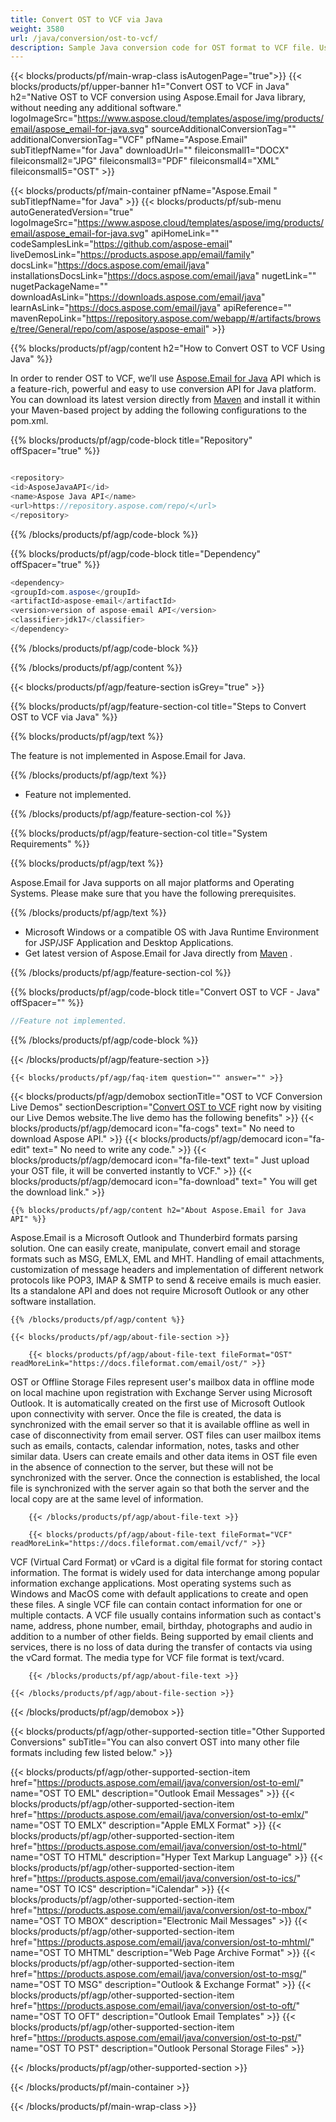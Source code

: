 ```yaml
---
title: Convert OST to VCF via Java 
weight: 3580
url: /java/conversion/ost-to-vcf/ 
description: Sample Java conversion code for OST format to VCF file. Use this example code to export message to VCF within any Web or Desktop Java based application.
---
```


{{< blocks/products/pf/main-wrap-class isAutogenPage="true">}}
{{< blocks/products/pf/upper-banner h1="Convert OST to VCF in Java" h2="Native OST to VCF conversion using Aspose.Email for Java library, without needing any additional software." logoImageSrc="https://www.aspose.cloud/templates/aspose/img/products/email/aspose_email-for-java.svg" sourceAdditionalConversionTag="" additionalConversionTag="VCF" pfName="Aspose.Email" subTitlepfName="for Java" downloadUrl="" fileiconsmall1="DOCX" fileiconsmall2="JPG" fileiconsmall3="PDF" fileiconsmall4="XML" fileiconsmall5="OST" >}}

{{< blocks/products/pf/main-container pfName="Aspose.Email " subTitlepfName="for Java" >}}
{{< blocks/products/pf/sub-menu autoGeneratedVersion="true" logoImageSrc="https://www.aspose.cloud/templates/aspose/img/products/email/aspose_email-for-java.svg" apiHomeLink="" codeSamplesLink="https://github.com/aspose-email" liveDemosLink="https://products.aspose.app/email/family" docsLink="https://docs.aspose.com/email/java" installationsDocsLink="https://docs.aspose.com/email/java" nugetLink="" nugetPackageName="" downloadAsLink="https://downloads.aspose.com/email/java" learnAsLink="https://docs.aspose.com/email/java" apiReference="" mavenRepoLink="https://repository.aspose.com/webapp/#/artifacts/browse/tree/General/repo/com/aspose/aspose-email" >}}

{{% blocks/products/pf/agp/content h2="How to Convert OST to VCF Using Java" %}}

 In order to render OST to VCF, we’ll use
 [Aspose.Email for Java](https://products.aspose.com/email/java) 
 API which is a feature-rich, powerful and easy to use conversion API for Java platform. You can download its latest version directly from
 [Maven](https://repository.aspose.com/webapp/#/artifacts/browse/tree/General/repo/com/aspose/aspose-email) 
 and install it within your Maven-based project by adding the following configurations to the pom.xml.

{{% blocks/products/pf/agp/code-block title="Repository" offSpacer="true" %}}

```cs

<repository>
<id>AsposeJavaAPI</id>
<name>Aspose Java API</name>
<url>https://repository.aspose.com/repo/</url>
</repository>

```

{{% /blocks/products/pf/agp/code-block %}}

{{% blocks/products/pf/agp/code-block title="Dependency" offSpacer="true" %}}

```cs
<dependency>
<groupId>com.aspose</groupId>
<artifactId>aspose-email</artifactId>
<version>version of aspose-email API</version>
<classifier>jdk17</classifier>
</dependency>

```

{{% /blocks/products/pf/agp/code-block %}}

{{% /blocks/products/pf/agp/content %}}

{{< blocks/products/pf/agp/feature-section isGrey="true" >}}

{{% blocks/products/pf/agp/feature-section-col title="Steps to Convert OST to VCF via Java" %}}

{{% blocks/products/pf/agp/text %}}

 The feature is not implemented in Aspose.Email for Java.

{{% /blocks/products/pf/agp/text %}}

+  Feature not implemented.

{{% /blocks/products/pf/agp/feature-section-col %}}

{{% blocks/products/pf/agp/feature-section-col title="System Requirements" %}}

{{% blocks/products/pf/agp/text %}}

 Aspose.Email for Java supports on all major platforms and Operating Systems. Please make sure that you have the following prerequisites.

{{% /blocks/products/pf/agp/text %}}

-  Microsoft Windows or a compatible OS with Java Runtime Environment for JSP/JSF Application and Desktop Applications.
-  Get latest version of Aspose.Email for Java directly from
 [Maven](https://repository.aspose.com/webapp/#/artifacts/browse/tree/General/repo/com/aspose/aspose-email)  .

{{% /blocks/products/pf/agp/feature-section-col %}}

{{% blocks/products/pf/agp/code-block title="Convert OST to VCF - Java‎" offSpacer="" %}}

```java
//Feature not implemented.

```

{{% /blocks/products/pf/agp/code-block %}}

{{< /blocks/products/pf/agp/feature-section >}}

    {{< blocks/products/pf/agp/faq-item question="" answer="" >}}
 

<!-- aboutfile Starts -->

{{< blocks/products/pf/agp/demobox sectionTitle="OST to VCF Conversion Live Demos" sectionDescription="[Convert OST to VCF](https://products.aspose.app/email/conversion/ost-to-vcf) right now by visiting our Live Demos website.The live demo has the following benefits" >}}
        {{< blocks/products/pf/agp/democard icon="fa-cogs" text=" No need to download Aspose API." >}}
        {{< blocks/products/pf/agp/democard icon="fa-edit" text=" No need to write any code." >}}
        {{< blocks/products/pf/agp/democard icon="fa-file-text" text=" Just upload your OST file, it will be converted instantly to VCF." >}}
        {{< blocks/products/pf/agp/democard icon="fa-download" text=" You will get the download link." >}}

    {{% blocks/products/pf/agp/content h2="About Aspose.Email for Java API" %}}

 Aspose.Email is a Microsoft Outlook and Thunderbird formats parsing solution. One can easily create, manipulate, convert email and storage formats such as MSG, EMLX, EML and MHT. Handling of email attachments, customization of message headers and implementation of different network protocols like POP3, IMAP & SMTP to send & receive emails is much easier. Its a standalone API and does not require Microsoft Outlook or any other software installation. ‎



    {{% /blocks/products/pf/agp/content %}}

    {{< blocks/products/pf/agp/about-file-section >}}

        {{< blocks/products/pf/agp/about-file-text fileFormat="OST" readMoreLink="https://docs.fileformat.com/email/ost/" >}}

OST or Offline Storage Files represent user's mailbox data in offline mode on local machine upon registration with Exchange Server using Microsoft Outlook. It is automatically created on the first use of Microsoft Outlook upon connectivity with server. Once the file is created, the data is synchronized with the email server so that it is available offline as well in case of disconnectivity from email server. OST files can user mailbox items such as emails, contacts, calendar information, notes, tasks and other similar data. Users can create emails and other data items in OST file even in the absence of connection to the server, but these will not be synchronized with the server. Once the connection is established, the local file is synchronized with the server again so that both the server and the local copy are at the same level of information.


        {{< /blocks/products/pf/agp/about-file-text >}}

        {{< blocks/products/pf/agp/about-file-text fileFormat="VCF" readMoreLink="https://docs.fileformat.com/email/vcf/" >}}

VCF (Virtual Card Format) or vCard is a digital file format for storing contact information. The format is widely used for data interchange among popular information exchange applications. Most operating systems such as Windows and MacOS come with default applications to create and open these files. A single VCF file can contain contact information for one or multiple contacts. A VCF file usually contains information such as contact's name, address, phone number, email, birthday, photographs and audio in addition to a number of other fields. Being supported by email clients and services, there is no loss of data during the transfer of contacts via using the vCard format. The media type for VCF file format is text/vcard.


        {{< /blocks/products/pf/agp/about-file-text >}}

    {{< /blocks/products/pf/agp/about-file-section >}}

{{< /blocks/products/pf/agp/demobox >}}

<!-- aboutfile Ends -->

{{< blocks/products/pf/agp/other-supported-section title="Other Supported Conversions" subTitle="You can also convert OST into many other file formats including few listed below." >}}

{{< blocks/products/pf/agp/other-supported-section-item href="https://products.aspose.com/email/java/conversion/ost-to-eml/" name="OST TO EML" description="Outlook Email Messages" >}}
{{< blocks/products/pf/agp/other-supported-section-item href="https://products.aspose.com/email/java/conversion/ost-to-emlx/" name="OST TO EMLX" description="Apple EMLX Format" >}}
{{< blocks/products/pf/agp/other-supported-section-item href="https://products.aspose.com/email/java/conversion/ost-to-html/" name="OST TO HTML" description="Hyper Text Markup Language" >}}
{{< blocks/products/pf/agp/other-supported-section-item href="https://products.aspose.com/email/java/conversion/ost-to-ics/" name="OST TO ICS" description="iCalendar" >}}
{{< blocks/products/pf/agp/other-supported-section-item href="https://products.aspose.com/email/java/conversion/ost-to-mbox/" name="OST TO MBOX" description="Electronic Mail Messages" >}}
{{< blocks/products/pf/agp/other-supported-section-item href="https://products.aspose.com/email/java/conversion/ost-to-mhtml/" name="OST TO MHTML" description="Web Page Archive Format" >}}
{{< blocks/products/pf/agp/other-supported-section-item href="https://products.aspose.com/email/java/conversion/ost-to-msg/" name="OST TO MSG" description="Outlook & Exchange Format" >}}
{{< blocks/products/pf/agp/other-supported-section-item href="https://products.aspose.com/email/java/conversion/ost-to-oft/" name="OST TO OFT" description="Outlook Email Templates" >}}
{{< blocks/products/pf/agp/other-supported-section-item href="https://products.aspose.com/email/java/conversion/ost-to-pst/" name="OST TO PST" description="Outlook Personal Storage Files" >}}

{{< /blocks/products/pf/agp/other-supported-section >}}

{{< /blocks/products/pf/main-container >}}
    
{{< /blocks/products/pf/main-wrap-class >}}